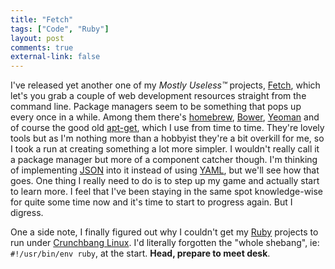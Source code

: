 ```yaml
---
title: "Fetch" 
tags: ["Code", "Ruby"]
layout: post
comments: true
external-link: false
---
```


I've released yet another one of my *Mostly Useless™* projects, [Fetch](https://github.com/gummesson/fetch), which let's you grab a couple of web development resources straight from the command line. Package managers seem to be something that pops up every once in a while. Among them there's [homebrew](http://mxcl.github.com/homebrew/), [Bower](http://twitter.github.com/bower/), [Yeoman](http://yeoman.io/) and of course the good old [apt-get](http://en.wikipedia.org/wiki/Advanced_Packaging_Tool), which I use from time to time. They're lovely tools but as I'm nothing more than a hobbyist they're a bit overkill for me, so I took a run at creating something a lot more simpler. I wouldn't really call it a package manager but more of a component catcher though. I'm thinking of implementing [JSON](http://www.json.org/) into it instead of using [YAML](http://www.yaml.org/), but we'll see how that goes. One thing I really need to do is to step up my game and actually start to learn more. I feel that I've been staying in the same spot knowledge-wise for quite some time now and it's time to start to progress again. But I digress.

One a side note, I finally figured out why I couldn't get my [Ruby](http://www.ruby-lang.org/) projects to run under [Crunchbang Linux](http://crunchbang.org/). I'd literally forgotten the "whole shebang", ie: `#!/usr/bin/env ruby`, at the start. **Head, prepare to meet desk**.
